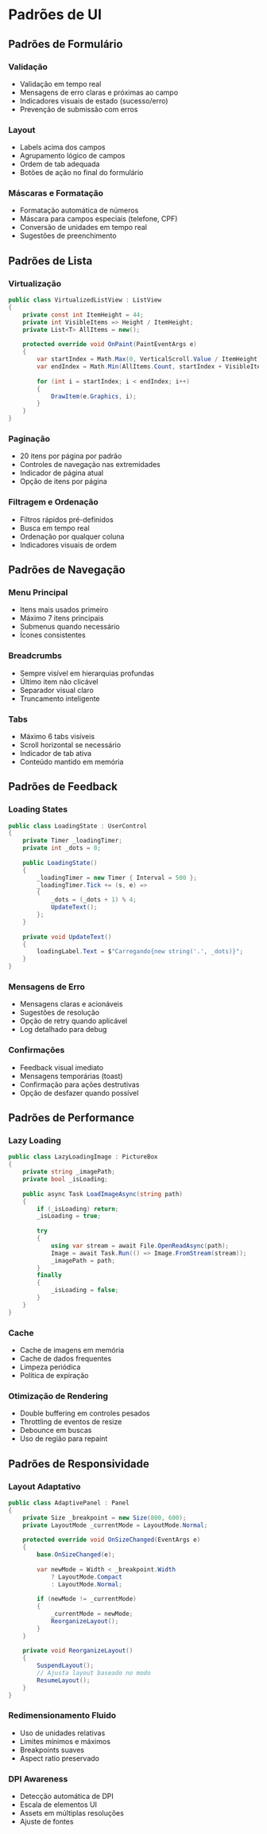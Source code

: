 # Padrões de UI

## Padrões de Formulário

### Validação
- Validação em tempo real
- Mensagens de erro claras e próximas ao campo
- Indicadores visuais de estado (sucesso/erro)
- Prevenção de submissão com erros

### Layout
- Labels acima dos campos
- Agrupamento lógico de campos
- Ordem de tab adequada
- Botões de ação no final do formulário

### Máscaras e Formatação
- Formatação automática de números
- Máscara para campos especiais (telefone, CPF)
- Conversão de unidades em tempo real
- Sugestões de preenchimento

## Padrões de Lista

### Virtualização
```csharp
public class VirtualizedListView : ListView
{
    private const int ItemHeight = 44;
    private int VisibleItems => Height / ItemHeight;
    private List<T> AllItems = new();
    
    protected override void OnPaint(PaintEventArgs e)
    {
        var startIndex = Math.Max(0, VerticalScroll.Value / ItemHeight);
        var endIndex = Math.Min(AllItems.Count, startIndex + VisibleItems + 1);
        
        for (int i = startIndex; i < endIndex; i++)
        {
            DrawItem(e.Graphics, i);
        }
    }
}
```

### Paginação
- 20 itens por página por padrão
- Controles de navegação nas extremidades
- Indicador de página atual
- Opção de itens por página

### Filtragem e Ordenação
- Filtros rápidos pré-definidos
- Busca em tempo real
- Ordenação por qualquer coluna
- Indicadores visuais de ordem

## Padrões de Navegação

### Menu Principal
- Itens mais usados primeiro
- Máximo 7 itens principais
- Submenus quando necessário
- Ícones consistentes

### Breadcrumbs
- Sempre visível em hierarquias profundas
- Último item não clicável
- Separador visual claro
- Truncamento inteligente

### Tabs
- Máximo 6 tabs visíveis
- Scroll horizontal se necessário
- Indicador de tab ativa
- Conteúdo mantido em memória

## Padrões de Feedback

### Loading States
```csharp
public class LoadingState : UserControl
{
    private Timer _loadingTimer;
    private int _dots = 0;
    
    public LoadingState()
    {
        _loadingTimer = new Timer { Interval = 500 };
        _loadingTimer.Tick += (s, e) =>
        {
            _dots = (_dots + 1) % 4;
            UpdateText();
        };
    }
    
    private void UpdateText()
    {
        loadingLabel.Text = $"Carregando{new string('.', _dots)}";
    }
}
```

### Mensagens de Erro
- Mensagens claras e acionáveis
- Sugestões de resolução
- Opção de retry quando aplicável
- Log detalhado para debug

### Confirmações
- Feedback visual imediato
- Mensagens temporárias (toast)
- Confirmação para ações destrutivas
- Opção de desfazer quando possível

## Padrões de Performance

### Lazy Loading
```csharp
public class LazyLoadingImage : PictureBox
{
    private string _imagePath;
    private bool _isLoading;
    
    public async Task LoadImageAsync(string path)
    {
        if (_isLoading) return;
        _isLoading = true;
        
        try
        {
            using var stream = await File.OpenReadAsync(path);
            Image = await Task.Run(() => Image.FromStream(stream));
            _imagePath = path;
        }
        finally
        {
            _isLoading = false;
        }
    }
}
```

### Cache
- Cache de imagens em memória
- Cache de dados frequentes
- Limpeza periódica
- Política de expiração

### Otimização de Rendering
- Double buffering em controles pesados
- Throttling de eventos de resize
- Debounce em buscas
- Uso de região para repaint

## Padrões de Responsividade

### Layout Adaptativo
```csharp
public class AdaptivePanel : Panel
{
    private Size _breakpoint = new Size(800, 600);
    private LayoutMode _currentMode = LayoutMode.Normal;
    
    protected override void OnSizeChanged(EventArgs e)
    {
        base.OnSizeChanged(e);
        
        var newMode = Width < _breakpoint.Width 
            ? LayoutMode.Compact 
            : LayoutMode.Normal;
            
        if (newMode != _currentMode)
        {
            _currentMode = newMode;
            ReorganizeLayout();
        }
    }
    
    private void ReorganizeLayout()
    {
        SuspendLayout();
        // Ajusta layout baseado no modo
        ResumeLayout();
    }
}
```

### Redimensionamento Fluido
- Uso de unidades relativas
- Limites mínimos e máximos
- Breakpoints suaves
- Aspect ratio preservado

### DPI Awareness
- Detecção automática de DPI
- Escala de elementos UI
- Assets em múltiplas resoluções
- Ajuste de fontes